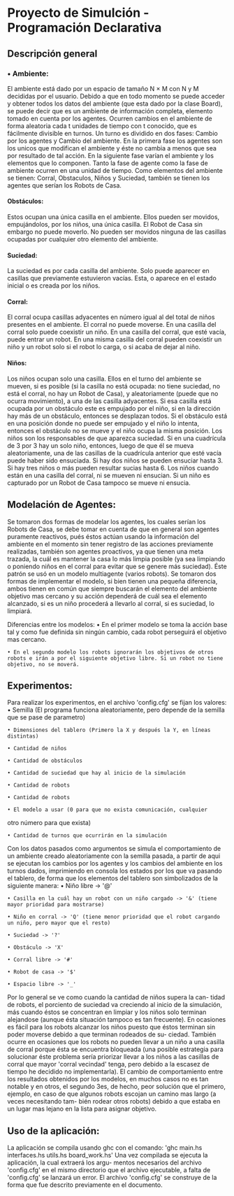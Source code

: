 # Proyecto de Simulción - Programación Declarativa

## Descripción general
### • Ambiente:
El ambiente está dado por un espacio de tamaño N × M con N y M decididas por el usuario. Debido a que en todo momento se puede acceder y obtener todos los datos del ambiente (que esta dado por la clase Board), se puede decir que es un ambiente de información completa, elemento tomado en cuenta por los agentes. Ocurren cambios en el ambiente de forma aleatoria cada t unidades de tiempo con t conocido, que es fácilmente divisible en turnos. Un turno es dividido en dos fases: Cambio por los agentes y Cambio del ambiente. En la primera fase los agentes son los unicos que modifican el ambiente y éste no cambia a menos que sea por resultado de tal acción. En la siguiente fase varían el ambiente y los elementos que lo componen. Tanto la fase de agente como la fase de ambiente ocurren en una unidad de tiempo. Como elementos del ambiente se tienen: Corral, Obstaculos, Niños y Suciedad, también se tienen los agentes que serían los Robots de Casa.
#### Obstáculos:
Estos ocupan una única casilla en el ambiente. Ellos pueden ser movidos, empujándolos, por los niños, una única casilla. El Robot de Casa sin embargo no puede moverlo. No pueden ser movidos ninguna de las casillas ocupadas por cualquier otro elemento del ambiente.
#### Suciedad:
La suciedad es por cada casilla del ambiente. Solo puede aparecer en casillas que previamente estuvieron vacías. Esta, o aparece en el estado inicial o es creada por los niños.
#### Corral:
El corral ocupa casillas adyacentes en número igual al del total de niños presentes en el ambiente. El corral no puede moverse. En una casilla del corral solo puede coexistir un niño. En una casilla del corral, que esté vacía, puede entrar un robot. En una misma casilla del corral pueden coexistir un niño y un robot solo si el robot lo carga, o si acaba de dejar al niño.
#### Niños:
Los niños ocupan solo una casilla. Ellos en el turno del ambiente se mueven, si es posible (si la casilla no está ocupada: no tiene suciedad, no está el corral, no hay un Robot de Casa), y aleatoriamente (puede que no ocurra movimiento), a una de las casilla adyacentes. Si esa casilla está ocupada por un obstáculo este es empujado por el niño, si en la dirección hay más de un obstáculo, entonces se desplazan todos. Si el obstáculo está en una posición donde no puede ser empujado y el niño lo intenta, entonces el obstáculo no se mueve y el niño ocupa la misma posición. Los niños son los responsables de que aparezca suciedad. Si en una cuadrícula de 3 por 3 hay un solo niño, entonces, luego de que él se mueva aleatoriamente, una de las casillas de la cuadrícula anterior que esté vacía puede haber sido ensuciada. Si hay dos niños se pueden ensuciar hasta 3. Si hay tres niños o más pueden resultar sucias hasta 6. Los niños cuando están en una casilla del corral, ni se mueven ni ensucian. Si un niño es capturado por un Robot de Casa tampoco se mueve ni ensucia.
## Modelación de Agentes:
Se tomaron dos formas de modelar los agentes, los cuales serían los Robots de Casa, se debe tomar en cuenta de que en general son agentes puramente reactivos, pués éstos actúan usando la información del ambiente en el momento sin tener registro de las acciones previamente realizadas, también son agentes proactivos, ya que tienen una meta trazada, la cuál es mantener la casa lo más limpia posible (ya sea limpiando o poniendo niños en el corral para evitar que se genere más suciedad). Éste patrón se usó en un modelo multiagente (varios robots). Se tomaron dos formas de implementar el modelo, si bien tienen una pequeña diferencia, ambos tienen en común que siempre buscarán el elemento del ambiente objetivo mas cercano y su acción dependerá de cuál sea el elemento alcanzado, si es un niño procederá a llevarlo al corral, si es suciedad, lo limpiará.

Diferencias entre los modelos:
	• En el primer modelo se toma la acción base tal y como fue definida sin ningún cambio, cada robot perseguirá el objetivo mas cercano.

	• En el segundo modelo los robots ignorarán los objetivos de otros robots e irán a por el siguiente objetivo libre. Si un robot no tiene objetivo, no se moverá.

## Experimentos:
Para realizar los experimentos, en el archivo 'config.cfg' se fijan los valores:
	• Semilla (El programa funciona aleatoriamente, pero depende de la semilla que se pase de parametro)

	• Dimensiones del tablero (Primero la X y después la Y, en líneas distintas)

	• Cantidad de niños

	• Cantidad de obstáculos

	• Cantidad de suciedad que hay al inicio de la simulación

	• Cantidad de robots

	• Cantidad de robots

	• El modelo a usar (0 para que no exista comunicación, cualquier
otro número para que exista)

	• Cantidad de turnos que ocurrirán en la simulación

Con los datos pasados como argumentos se simula el comportamiento de un ambiente creado aleatoriamente con la semilla pasada, a partir de aqui se ejecutan los cambios por los agentes y los cambios del ambiente en los turnos dados, imprimiendo en consola los estados por los que va pasando el tablero, de forma que los elementos del tablero son simbolizados de la siguiente manera:
	• Niño libre -> '@'

	• Casilla en la cuál hay un robot con un niño cargado -> '&' (tiene mayor prioridad para mostrarse)

	• Niño en corral -> 'Q' (tiene menor prioridad que el robot cargando un niño, pero mayor que el resto)

	• Suciedad -> '?'

	• Obstáculo -> 'X'

	• Corral libre -> '#'

	• Robot de casa -> '$'

	• Espacio libre -> '_'

Por lo general se ve como cuando la cantidad de niños supera la can-
tidad de robots, el porciento de suciedad va creciendo al inicio de la
simulación, más cuando éstos se concentran en limpiar y los niños solo
terminan alejandose (aunque ésta situación tampoco es tan frecuente).
En ocasiones es fácil para los robots alcanzar los niños puesto que éstos
terminan sin poder moverse debido a que terminan rodeados de su-
ciedad. También ocurre en ocasiones que los robots no pueden llevar a
un niño a una casilla de corral porque ésta se encuentra bloqueada (una
posible estrategia para solucionar éste problema sería priorizar llevar
a los niños a las casillas de corral que mayor 'corral vecindad' tenga,
pero debido a la escasez de tiempo he decidido no implementarla).
El cambio de comportamiento entre los resultados obtenidos por los
modelos, en muchos casos no es tan notable y en otros, el segundo
3es, de hecho, peor solución que el primero, ejemplo, en caso de que
algunos robots escojan un camino mas largo (a veces necesitando tam-
bién rodear otros robots) debido a que estaba en un lugar mas lejano
en la lista para asignar objetivo.

## Uso de la aplicación:
La aplicación se compila usando ghc con el comando:
'ghc main.hs interfaces.hs utils.hs board_work.hs'
Una vez compilada se ejecuta la aplicación, la cual extraerá los argu-
mentos necesarios del archivo 'config.cfg' en el mismo directorio que el
archivo ejecutable, a falta de 'config.cfg' se lanzará un error. El archivo
'config.cfg' se construye de la forma que fue descrito previamente en el
documento.
